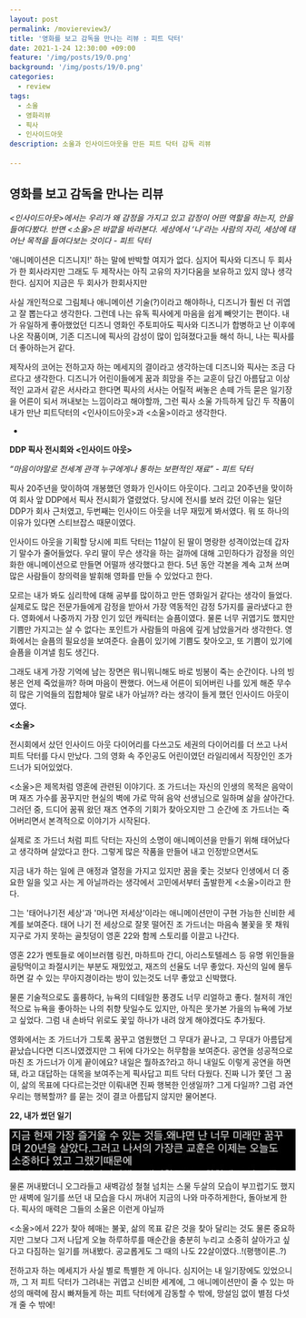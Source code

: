 ```yaml
---
layout: post
permalink: /moviereview3/
title: '영화를 보고 감독을 만나는 리뷰 : 피트 닥터'
date: 2021-1-24 12:30:00 +09:00
feature: '/img/posts/19/0.png'
background: '/img/posts/19/0.png'
categories:
  - review
tags:
  - 소울
  - 영화리뷰
  - 픽사
  - 인사이드아웃
description: 소울과 인사이드아웃을 만든 피트 닥터 감독 리뷰 

---
```


## 영화를 보고 감독을 만나는 리뷰

*<인사이드아웃>에서는 우리가 왜 감정을 가지고 있고 감정이 어떤 역할을 하는지, 안을 들여다봤다. 반면 <소울>은 바깥을 바라본다. 세상에서 ‘나’라는 사람의 자리, 세상에 태어난 목적을 들여다보는 것이다 - 피트 닥터*



 '애니메이션은 디즈니지!' 하는 말에 반박할 여지가 없다. 심지어 픽사와 디즈니 두 회사가 한 회사라지만 그래도 두 제작사는 아직 고유의 자기다움을 보유하고 있지 않나 생각한다. 심지어 지금은 두 회사가 한회사지만

사실 개인적으로 그림체나 애니메이션 기술(?)이라고 해야하나, 디즈니가 훨씬 더 귀엽고 잘 뽑는다고 생각한다. 그런데 나는 유독 픽사에게 마음을 쉽게 빼앗기는 편이다. 내가 유일하게 좋아했었던 디즈니 영화인 주토피아도 픽사와 디즈니가 합병하고 난 이후에 나온 작품이며, 기존 디즈니에 픽사의 감성이 많이 입혀졌다고들 해석 하니, 나는 픽사를 더 좋아하는거 같다. 

제작사의 코어는 전하고자 하는 메세지의 결이라고 생각하는데 디즈니와 픽사는 조금 다르다고 생각한다. 디즈니가 어린이들에게 꿈과 희망을 주는 교훈이 담긴 아름답고 이상적인 교과서 같은 서사라고 한다면 픽사의 서사는 어릴적 써놓은 손떼 가득 묻은 일기장을 어른이 되서 꺼내보는 느낌이라고 해야할까, 그런 픽사 소울 가득하게 담긴 두 작품이 내가 만난 피트닥터의 <인사이드아웃>과 <소울>이라고 생각한다. 





-

**DDP 픽사 전시회와 <인사이드 아웃>**





*“마음이야말로 전세계 관객 누구에게나 통하는 보편적인 재료” - 피트 닥터*



픽사 20주년을 맞이하여 개봉했던 영화가 인사이드 아웃이다. 그리고 20주년을 맞이하여 회사 앞 DDP에서 픽사 전시회가 열렸었다. 당시에 전시를 보러 갔던 이유는 일단 DDP가 회사 근처였고, 두번째는 인사이드 아웃을 너무 재밌게 봐서였다. 뭐 또 하나의 이유가 있다면 스티브잡스 때문이였다. 

인사이드 아웃을 기획할 당시에 피트 닥터는 11살이 된 딸이 명랑한 성격이었는데 갑자기 말수가 줄어들었다. 우리 딸이 무슨 생각을 하는 걸까에 대해 고민하다가 감정을 의인화한 애니메이션으로 만들면 어떨까 생각했다고 한다. 5년 동안 각본을 계속 고쳐 쓰며 많은 사람들이 창의력을 발휘해 영화를 만들 수 있었다고 한다. 

모르는 내가 봐도 심리학에 대해 공부를 많이하고 만든 영화일거 같다는 생각이 들었다. 실제로도 많은 전문가들에게 감정을 받아서 가장 역동적인 감정 5가지를 골라냈다고 한다. 영화에서 나중까지 가장 인기 있던 캐릭터는 슬픔이였다. 물론 너무 귀엽기도 했지만 기쁨만 가지고는 살 수 없다는 포인트가 사람들의 마음에 깊게 남았을거라 생각한다. 영화에서는 슬픔의 필요성을 보여준다. 슬픔이 있기에 기쁨도 찾아오고, 또 기쁨이 있기에 슬픔을 이겨낼 힘도 생긴다. 

그래도 내게 가장 기억에 남는 장면은 뭐니뭐니해도 바로 빙봉이 죽는 순간이다. 나의 빙봉은 언제 죽었을까? 하며 마음이 짠했다. 어느새 어른이 되어버린 나를 있게 해준 무수히 많은 기억들의 집합체야 말로 내가 아닐까? 라는 생각이 들게 했던 인사이드 아웃이였다. 





**<소울>**



전시회에서 샀던 인사이드 아웃 다이어리를 다쓰고도 세권의 다이어리를 더 쓰고 나서 피트 닥터를 다시 만났다. 그의 영화 속 주인공도 어린이였던 라일리에서 직장인인 조가드너가 되어있었다.  

<소울>은 제목처럼 영혼에 관련된 이야기다. 조 가드너는 자신의 인생의 목적은 음악이며 재즈 가수를 꿈꾸지만 현실의 벽에 가로 막혀 음악 선생님으로 일하며 삶을 살아간다. 그러던 중, 드디어 꿈꿔 왔던 재즈 연주의 기회가 찾아오지만 그 순간에 조 가드너는 죽어버리면서 본격적으로 이야기가 시작된다. 

실제로 조 가드너 처럼 피트 닥터는 자신의 소명이 애니메이션을 만들기 위해 태어났다고 생각하며 살았다고 한다. 그렇게 많은 작품을 만들어 내고 인정받으면서도  

지금 내가 하는 일에 큰 애정과 열정을 가지고 있지만 꿈을 좇는 것보다 인생에서 더 중요한 일을 잊고 사는 게 아닐까라는 생각에서 고민에서부터 출발한게 <소울>이라고 한다. 

그는 '태어나기전 세상'과 '머나먼 저세상'이라는 애니메이션만이 구현 가능한 신비한 세계를 보여준다. 태어 나기 전 세상으로 잘못 떨어진 조 가드너는 마음속 불꽃을 못 채워 지구로 가지 못하는 골칫덩이 영혼 22와 함께 스토리를 이끌고 나간다. 

영혼 22가 멘토들로 에이브러햄 링컨, 마하트마 간디, 아리스토텔레스 등 유명 위인들을 골탕먹이고 좌절시키는 부분도 재밌었고, 재즈의 선율도 너무 좋았다. 자신의 일에 몰두하면 갈 수 있는 무아지경이라는 방이 있는것도 너무 좋았고 신박했다. 

물론 기술적으로도 훌륭하다, 뉴욕의 디테일한 풍경도 너무 리얼하고 좋다. 철저히 개인적으로 뉴욕을 좋아하는 나의 취향 탓일수도 있지만, 아직은 못가본 가을의 뉴욕에 가보고 싶었다. 그럼 내 손바닥 위로도 꽃잎 하나가 내려 앉게 해야겠다도 추가됬다. 

영화에서는 조 가드너가 그토록 꿈꾸고 염원했던 그 무대가 끝나고, 그 무대가 아름답게 끝났습니다면 디즈니였겠지만 그 뒤에 다가오는 허무함을 보여준다. 공연을 성공적으로 마친 조 가드너가 이게 끝이에요? 내일은 뭘하죠?라고 하니 내일도 이렇게 공연을 하면 돼, 라고 대답하는 대목을 보여주는게 픽사답고 피트 닥터 다웠다. 진짜 니가 쫓던 그 꿈이, 삶의 목표에 다다르는것만 이뤄내면 진짜 행복한 인생일까? 그게 다일까? 그럼 과연 우리는 행복할까? 를 묻는 것이 결코 아름답지 않지만 물어본다. 



**22, 내가 썼던 일기**



![피트닥터이미지](/img/posts/19/1.jpeg)



물론 꺼내봤더니 오그라들고 새벽감성 철철 넘치는 스물 두살의 모습이 부끄럽기도 했지만 새벽에 일기를 쓰던 내 모습을 다시 꺼내어 지금의 나와 마주하게한다, 돌아보게 한다. 픽사의 매력은 그들의 소울은 이런게 아닐까 



<소울>에서 22가 찾아 헤매는 불꽃, 삶의 목표 같은 것을 찾아 달리는 것도 물론 중요하지만 그보다 그저 나답게 오늘 하루하루를 매순간을 충분히 누리고 소중히 살아가고 싶다고 다짐하는 일기를 꺼내봤다. 공교롭게도 그 때의 나도 22살이였다..!(평행이론..?)



전하고자 하는 메세지가 사실 별로 특별한 게 아니다. 심지어는 내 일기장에도 있었으니까, 그 저 피트 닥터가 그려내는 귀엽고 신비한 세계에, 그 애니메이션만이 줄 수 있는 마성의 매력에 잠시 빠져들게 하는 피트 닥터에게 감동할 수 밖에, 망설임 없이 별점 다섯개 줄 수 밖에! 